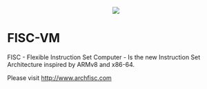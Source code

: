 <p align="center"><a href="http://www.archfisc.com/"><img src="http://www.archfisc.com/assets/fisc_logo_virtualmachine_resized.jpg"></a></p>

# FISC-VM 
FISC - Flexible Instruction Set Computer - Is the new Instruction Set Architecture inspired by ARMv8 and x86-64.

Please visit http://www.archfisc.com
